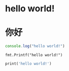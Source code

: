 # hello world!
# 你好
```javascript
console.log("hello world!")
```

```golang
fmt.Printf("hello world!")
```

```dart
print('hello world!')
```
